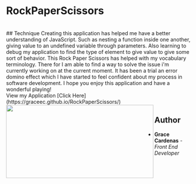 # RockPaperScissors
<br>
## Technique
Creating this application has helped me have a better understanding of JavaScript. Such as nesting a function inside one another, giving 
value to an undefined variable through parameters. Also learning to debug my application to find the type of element to give value to give some sort of behavior.
This Rock Paper Scissors has helped with my vocabulary terminology. There for I am able to find a way to solve the issue i'm currently working on at the current moment. It has been a trial an error domino effect which I have started to feel confident about my process in software development. I hope you enjoy this application and have a wonderful playing!
<br>
View my Application [Click Here](https://graceec.github.io/RockPaperScissors/)

<img src ='' img align='left' width='400' height='200'>

## Author
* **Grace Cardenas** - *Front End Developer* 
